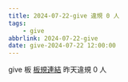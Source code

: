 ```yaml
---
title: 2024-07-22-give 違規 0 人
tags:
    - give
abbrlink: 2024-07-22-give
date: give-2024-07-22 12:00:00
---
```

give 板 [板規連結](https://www.ptt.cc/bbs/give/M.1612495900.A.C32.html)
昨天違規 0 人

